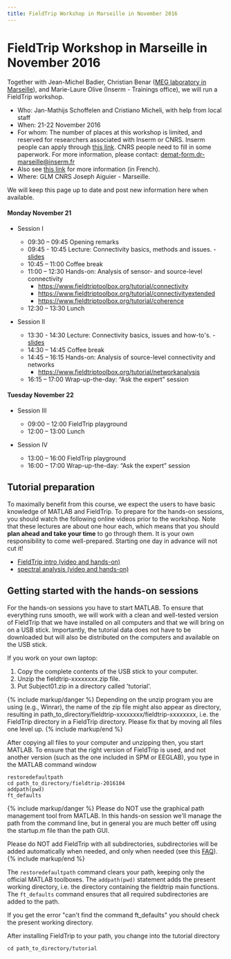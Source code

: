 ```yaml
---
title: FieldTrip Workshop in Marseille in November 2016
---
```


# FieldTrip Workshop in Marseille in November 2016

Together with Jean-Michel Badier, Christian Benar ([MEG laboratory in Marseille](http://meg.univ-amu.fr/wiki/Main_Page)), and Marie-Laure Olive (Inserm - Trainings office), we will run a FieldTrip workshop.

- Who: Jan-Mathijs Schoffelen and Cristiano Micheli, with help from local staff
- When: 21-22 November 2016
- For whom: The number of places at this workshop is limited, and reserved for researchers associated with Inserm or CNRS. Inserm people can apply through [this link](https://www.sirene.inserm.fr). CNRS people need to fill in some paperwork. For more information, please contact: demat-form.dr-marseille@inserm.fr
- Also see [this link](http://meg.univ-amu.fr/images/Fiche_annonce_-_Connectivité_en_MEG_et_EEG_-_2016.pdf) for more information (in French).
- Where: GLM CNRS Joseph Aiguier - Marseille.

We will keep this page up to date and post new information here when available.

#### Monday November 21

- Session I

  - 09:30 – 09:45 Opening remarks
  - 09:45 - 10:45 Lecture: Connectivity basics, methods and issues. - [slides](/assets/pdf/workshop/marseille2016b_connectivity.pdf)
  - 10:45 – 11:00 Coffee break
  - 11:00 – 12:30 Hands-on: Analysis of sensor- and source-level connectivity
    - <https://www.fieldtriptoolbox.org/tutorial/connectivity>
    - <https://www.fieldtriptoolbox.org/tutorial/connectivityextended>
    - <https://www.fieldtriptoolbox.org/tutorial/coherence>
  - 12:30 – 13:30 Lunch

- Session II
  - 13:30 - 14:30 Lecture: Connectivity basics, issues and how-to's. - [slides](/assets/pdf/workshop/marseille2016b_connectivity2.pdf)
  - 14:30 – 14:45 Coffee break
  - 14:45 – 16:15 Hands-on: Analysis of source-level connectivity and networks
    - <https://www.fieldtriptoolbox.org/tutorial/networkanalysis>
  - 16:15 – 17:00 Wrap-up-the-day: “Ask the expert” session

#### Tuesday November 22

- Session III

  - 09:00 – 12:00 FieldTrip playground
  - 12:00 – 13:00 Lunch

- Session IV
  - 13:00 – 16:00 FieldTrip playground
  - 16:00 – 17:00 Wrap-up-the-day: “Ask the expert” session

## Tutorial preparation

To maximally benefit from this course, we expect the users to have basic knowledge of MATLAB and FieldTrip. To prepare for the hands-on sessions, you should watch the following online videos prior to the workshop. Note that these lectures are about one hour each, which means that you should **plan ahead and take your time** to go through them. It is your own responsibility to come well-prepared. Starting one day in advance will not cut it!

- [FieldTrip intro (video and hands-on)](/tutorial/introduction)
- [spectral analysis (video and hands-on)](/tutorial/timefrequencyanalysis)

## Getting started with the hands-on sessions

For the hands-on sessions you have to start MATLAB. To ensure that everything runs smooth, we will work with a clean and well-tested version of FieldTrip that we have installed on all computers and that we will bring on on a USB stick. Importantly, the tutorial data does not have to be downloaded but will also be distributed on the computers and available on the USB stick.

If you work on your own laptop:

1.  Copy the complete contents of the USB stick to your computer.
2.  Unzip the fieldtrip-xxxxxxxx.zip file.
3.  Put Subject01.zip in a directory called 'tutorial'.

{% include markup/danger %}
Depending on the unzip program you are using (e.g., Winrar), the name of the zip file might also appear as directory, resulting in path_to_directory/fieldtrip-xxxxxxxx/fieldtrip-xxxxxxxx, i.e. the FieldTrip directory in a FieldTrip directory. Please fix that by moving all files one level up.
{% include markup/end %}

After copying all files to your computer and unzipping then, you start MATLAB. To ensure that the right version of FieldTrip is used, and not another version (such as the one included in SPM or EEGLAB), you type in the MATLAB command window

    restoredefaultpath
    cd path_to_directory/fieldtrip-2016104
    addpath(pwd)
    ft_defaults

{% include markup/danger %}
Please do NOT use the graphical path management tool from MATLAB. In this hands-on session we'll manage the path from the command line, but in general you are much better off using the startup.m file than the path GUI.

Please do NOT add FieldTrip with all subdirectories, subdirectories will be added automatically when needed, and only when needed (see this [FAQ](/faq/installation)).
{% include markup/end %}

The `restoredefaultpath` command clears your path, keeping only the
official MATLAB toolboxes. The `addpath(pwd)` statement adds the
present working directory, i.e. the directory containing the fieldtrip
main functions. The `ft_defaults` command ensures that all required
subdirectories are added to the path.

If you get the error "can't find the command ft_defaults" you should check the present working directory.

After installing FieldTrip to your path, you change into the tutorial directory

    cd path_to_directory/tutorial
